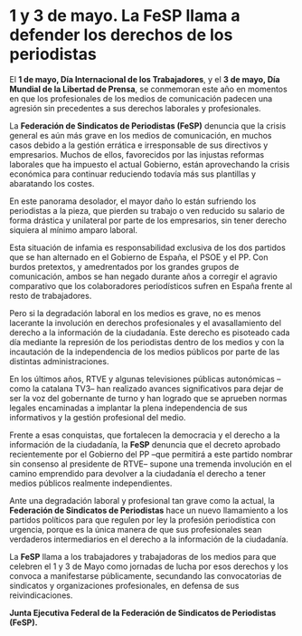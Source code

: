 # 1 y 3 de mayo. La FeSP llama a defender los derechos de los periodistas

El **1 de mayo, Día Internacional de los Trabajadores**, y el **3 de mayo, Día Mundial de la Libertad de Prensa**, se conmemoran este año en momentos en que los profesionales de los medios de comunicación padecen una agresión sin precedentes a sus derechos laborales y profesionales.

La **Federación de Sindicatos de Periodistas (FeSP)** denuncia que la crisis general es aún más grave en los medios de comunicación, en muchos casos debido a la gestión errática e irresponsable de sus directivos y empresarios. Muchos de ellos, favorecidos por las injustas reformas laborales que ha impuesto el actual Gobierno, están aprovechando la crisis económica para continuar reduciendo todavía más sus plantillas y abaratando los costes.

En este panorama desolador, el mayor daño lo están sufriendo los periodistas a la pieza, que pierden su trabajo o ven reducido su salario de forma drástica y unilateral por parte de los empresarios, sin tener derecho siquiera al mínimo amparo laboral.

Esta situación de infamia es responsabilidad exclusiva de los dos partidos que se han alternado en el Gobierno de España, el PSOE y el PP. Con burdos pretextos, y amedrentados por los grandes grupos de comunicación, ambos se han negado durante años a corregir el agravio comparativo que los colaboradores periodísticos sufren en España frente al resto de trabajadores.

Pero si la degradación laboral en los medios es grave, no es menos lacerante la involución en derechos profesionales y el avasallamiento del derecho a la información de la ciudadanía. Este derecho es pisoteado cada día mediante la represión de los periodistas dentro de los medios y con la incautación de la independencia de los medios públicos por parte de las distintas administraciones.

En los últimos años, RTVE y algunas televisiones públicas autonómicas –como la catalana TV3– han realizado avances significativos para dejar de ser la voz del gobernante de turno y han logrado que se aprueben normas legales encaminadas a implantar la plena independencia de sus informativos y la gestión profesional del medio.

Frente a esas conquistas, que fortalecen la democracia y el derecho a la información de la ciudadanía, la **FeSP** denuncia que el decreto aprobado recientemente por el Gobierno del PP –que permitirá a este partido nombrar sin consenso al presidente de RTVE– supone una tremenda involución en el camino emprendido para devolver a la ciudadanía el derecho a tener medios públicos realmente independientes.

Ante una degradación laboral y profesional tan grave como la actual, la **Federación de Sindicatos de Periodistas** hace un nuevo llamamiento a los partidos políticos para que regulen por ley la profesión periodística con urgencia, porque es la única manera de que sus profesionales sean verdaderos intermediarios en el derecho a la información de la ciudadanía.

La **FeSP** llama a los trabajadores y trabajadoras de los medios para que celebren el 1 y 3 de Mayo como jornadas de lucha por esos derechos y los convoca a manifestarse públicamente, secundando las convocatorias de sindicatos y organizaciones profesionales, en defensa de sus reivindicaciones.

**Junta Ejecutiva Federal de la Federación de Sindicatos de Periodistas (FeSP).**
